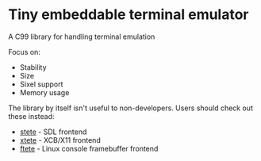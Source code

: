 # Tiny embeddable terminal emulator

A C99 library for handling terminal emulation

Focus on:
- Stability
- Size
- Sixel support
- Memory usage

The library by itself isn't useful to non-developers. Users should check out these instead:
- [stete](https://github.com/Dareka826/stete) - SDL frontend
- [xtete](https://github.com/Dareka826/xtete) - XCB/X11 frontend
- [ftete](https://github.com/Dareka826/ltete) - Linux console framebuffer frontend
